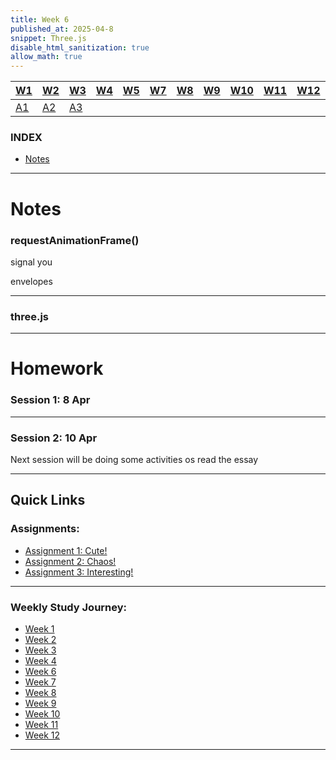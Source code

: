 ```yaml
---
title: Week 6
published_at: 2025-04-8
snippet: Three.js
disable_html_sanitization: true
allow_math: true
---
```


| [W1](https://waikei1-creative-co-63.deno.dev/week1) | [W2](https://waikei1-creative-co-63.deno.dev/week2) | [W3](https://waikei1-creative-co-63.deno.dev/week3) | [W4](https://waikei1-creative-co-63.deno.dev/week4) | [W5](https://waikei1-creative-co-63.deno.dev/week5) | [W7](https://waikei1-creative-co-63.deno.dev/week7) | [W8](https://waikei1-creative-co-63.deno.dev/week8) | [W9](https://waikei1-creative-co-63.deno.dev/week9) | [W10](https://waikei1-creative-co-63.deno.dev/week10) | [W11](https://waikei1-creative-co-63.deno.dev/week11) | [W12](https://waikei1-creative-co-63.deno.dev/week12) |
| --------------------------------------------------- | --------------------------------------------------- | --------------------------------------------------- | --------------------------------------------------- | --------------------------------------------------- | --------------------------------------------------- | --------------------------------------------------- | --------------------------------------------------- | ----------------------------------------------------- | ----------------------------------------------------- | ----------------------------------------------------- |
| [A1](https://waikei1-creative-co-63.deno.dev/A1)    | [A2](https://waikei1-creative-co-63.deno.dev/A2)    | [A3](https://waikei1-creative-co-63.deno.dev/A3)    |

### INDEX

- [Notes](https://waikei1-creative-co-63.deno.dev/week6#notes)

---

# Notes

### requestAnimationFrame()

signal you

envelopes

---

### three.js

---

# Homework

### Session 1: 8 Apr

<div id="three_container"></div>

<script type="module">
   import * as THREE from "/250408/three.js/build/three.module.js"

const container = document.getElementById (`three.js_container`)
const width = container.parentNode.scrollWidth
const height = width * 9 / 16

// import { GUI } from '/250408/three.js/examples/jsm/libs/lil-gui.module.min.js';
import { OrbitControls } from '/250408/three.js/examples/jsm/controls/OrbitControls.js'
import { TeapotGeometry } from '/250408/three.js/examples/jsm/geometries/TeapotGeometry.js'

let camera, scene, renderer
let cameraControls
let effectController
const teapotSize = 300
let ambientLight, light

let tess = - 1	// force initialization
let bBottom
let bLid
let bBody
let bFitLid
let bNonBlinn
let shading

let teapot, textureCube
const materials = {}

const rand_tess = () => {
   const vals = [ 20, 30, 40, 50 ]
   const i = Math.floor (Math.random () * vals.length)
   return vals[i]
}

init ()
// render ()


function init() {

   const canvasWidth = width
   const canvasHeight = height

   // CAMERA
   camera = new THREE.PerspectiveCamera (45, width / height, 1, 80000)
   camera.position.set (-600, 550, 1300)

   // LIGHTS
   ambientLight = new THREE.AmbientLight (0x7c7c7c, 2.0)

   light = new THREE.DirectionalLight (0xFFFFFF, 2.0)
   light.position.set (0.32, 0.39, 0.7)

   // RENDERER
   renderer = new THREE.WebGLRenderer ({ antialias: true })
   renderer.setPixelRatio (window.devicePixelRatio)
   renderer.setSize (canvasWidth, canvasHeight)
   container.appendChild (renderer.domElement)

   // EVENTS
   // window.addEventListener ('resize', onWindowResize)

   // CONTROLS
   cameraControls = new OrbitControls (camera, renderer.domElement)
   // cameraControls.addEventListener ('change', render)

   // TEXTURE MAP
   const textureMap = new THREE.TextureLoader ()
      .load ('250408/three.js/examples/textures/uv_grid_opengl.jpg')
   textureMap.wrapS = textureMap.wrapT = THREE.RepeatWrapping
   textureMap.anisotropy = 16
   textureMap.colorSpace = THREE.SRGBColorSpace

   // REFLECTION MAP
   const path = '250408/three.js/examples/textures/cube/pisa/'
   const urls = [ 'px.png', 'nx.png', 'py.png', 'ny.png', 'pz.png', 'nz.png' ]

   textureCube = new THREE.CubeTextureLoader ().setPath (path).load (urls)

   materials[ 'wireframe' ] = new THREE.MeshBasicMaterial ({ 
      wireframe: true 
   })

   materials[ 'flat' ] = new THREE.MeshPhongMaterial ({ 
      specular: 0x000000, 
      flatShading: true, 
      side: THREE.DoubleSide 
   })

   materials[ 'smooth' ] = new THREE.MeshLambertMaterial ({ 
      side: THREE.DoubleSide 
   })

   materials[ 'glossy' ] = new THREE.MeshPhongMaterial ({ 
      color: 0xc0c0c0, 
      specular: 0x404040, 
      shininess: 300, 
      side: THREE.DoubleSide
   })

   materials[ 'textured' ] = new THREE.MeshPhongMaterial ({ 
      map: textureMap, 
      side: THREE.DoubleSide
   })

   materials[ 'reflective' ] = new THREE.MeshPhongMaterial ({ 
      envMap: textureCube, 
      side: THREE.DoubleSide
   })

   // scene itself
   scene = new THREE.Scene();
   scene.background = new THREE.Color( 0xAAAAAA );

   scene.add( ambientLight );
   scene.add( light );

   effectController = {
      newTess: rand_tess (),
      bottom: true,
      lid: true,
      body: true,
      fitLid: false,
      nonblinn: false,
      newShading: 'glossy'
   };
}

let material = materials[ 'wireframe' ] 



// function render() {
//    if (effectController.newTess !== tess ||
//       effectController.bottom !== bBottom ||
//       effectController.lid !== bLid ||
//       effectController.body !== bBody ||
//       effectController.fitLid !== bFitLid ||
//       effectController.nonblinn !== bNonBlinn ||
//       effectController.newShading !== shading ) {

//       tess = effectController.newTess;
//       bBottom = effectController.bottom;
//       bLid = effectController.lid;
//       bBody = effectController.body;
//       bFitLid = effectController.fitLid;
//       bNonBlinn = effectController.nonblinn;
//       shading = effectController.newShading;

//    }}

const mutate_geometry = (g, p) => {
   const p_is_positive = p >= 0.5

   const length = g.index.array.length
   const glitch_amount = Math.abs ((p * 2) - 1) ** 5 // very steep curve from phase
   const glitch_length = Math.floor (glitch_amount * length)   
   const glitch_location = Math.floor (
      Math.random () * (length - glitch_length)
   )
   const front = g.index.array.slice (0, glitch_location)

   const mutation = p_is_positive
      ? () => Math.floor (Math.random () * 8192)
      : () => 0

   const middle = new Uint16Array (glitch_length)
      .fill (0)
      .map (mutation)

   const back = g.index.array.slice (glitch_location + glitch_length)
   const mutated = new Uint16Array (length)
   mutated.set (front)
   mutated.set (middle, front.length)
   mutated.set (back, front.length + middle.length)
   g.index.array = mutated 
}

let next_glitch_time = 0
let is_glitching = false
let geometry = new TeapotGeometry (
   300, // teapotSize
   50,  // tess
   true,
   true,
   true,
   false,
   false,
)


// Whenever the teapot changes, the scene is rebuilt from scratch (not much to it).
const draw_teapot = ms => {

   if (teapot !== undefined) {
      teapot.geometry.dispose ()
      scene.remove (teapot)
   }

   const t = ms / 1000

   if (t > next_glitch_time) {
      const period = Math.random () ** 24 * 2
      next_glitch_time = t + period

      is_glitching = !is_glitching

      if (is_glitching) {
         mutate_geometry (geometry, Math.random ())
      }

      else {
         geometry = new TeapotGeometry (
            teapotSize,
            rand_tess (), // tess,
            Math.random () < 0.8,
            Math.random () < 0.8,
            true,
            true, //Math.random () < 0.5,
            true  //Math.random () < 0.5
         )

         const types = [ 
            `wireframe`, 
            `flat`, 
            `smooth`, 
            `glossy`, 
            `textured`, 
            `reflective` 
         ]
         const i = Math.floor (Math.random () * types.length)
         const type = types[i]
         material = materials[type]

         scene.background = type == `reflective` 
            ? textureCube
            : null

      }
   }

   teapot = new THREE.Mesh (geometry, material)
   scene.add (teapot)

   // render ()


   renderer.render (scene, camera)

   requestAnimationFrame (draw_teapot)
}


requestAnimationFrame (draw_teapot)

</script>

---

### Session 2: 10 Apr

Next session will be doing some activities os read the essay

---

## Quick Links

### Assignments:

- [Assignment 1: Cute!](https://waikei1-creative-co-63.deno.dev/A1)
- [Assignment 2: Chaos!](https://waikei1-creative-co-63.deno.dev/A2)
- [Assignment 3: Interesting!](https://waikei1-creative-co-63.deno.dev/A3)

---

### Weekly Study Journey:

- [Week 1](https://waikei1-creative-co-63.deno.dev/week1)
- [Week 2](https://waikei1-creative-co-63.deno.dev/week2)
- [Week 3](https://waikei1-creative-co-63.deno.dev/week3)
- [Week 4](https://waikei1-creative-co-63.deno.dev/week4)
- [Week 6](https://waikei1-creative-co-63.deno.dev/week6)
- [Week 7](https://waikei1-creative-co-63.deno.dev/week7)
- [Week 8](https://waikei1-creative-co-63.deno.dev/week8)
- [Week 9](https://waikei1-creative-co-63.deno.dev/week9)
- [Week 10](https://waikei1-creative-co-63.deno.dev/week10)
- [Week 11](https://waikei1-creative-co-63.deno.dev/week11)
- [Week 12](https://waikei1-creative-co-63.deno.dev/week12)

---

